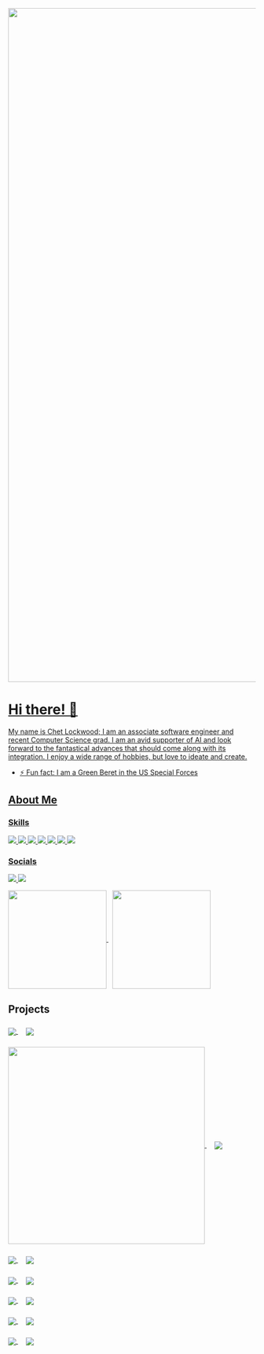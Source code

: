 <a href="https://learn.microsoft.com/en-us/cpp/?view=msvc-170" target="_blank" rel="noreferrer">
  <img src="https://github.com/Atoms-x/Atoms-x/assets/8111664/777bf096-e30f-4674-a951-ebf306ebf7ab" width="1368"
 </a>

# Hi there! 👋

My name is Chet Lockwood; I am an associate software engineer and recent Computer Science grad. I am an avid supporter of AI and look forward to the fantastical advances that should come along with its integration. I enjoy a wide range of hobbies, but love to ideate and create.
- ⚡ Fun fact: I am a Green Beret in the US Special Forces

## About Me

### Skills

<p align="left"> 
  <a href="https://learn.microsoft.com/en-us/cpp/?view=msvc-170" target="_blank" rel="noreferrer">
  <img src="https://img.shields.io/badge/C++-00599C.svg?style=for-the-badge&logo=C++&logoColor=white"
 </a>
  <a href="https://learn.microsoft.com/en-us/cpp/?view=msvc-170" target="_blank" rel="noreferrer">
  <img src="https://img.shields.io/badge/C-A8B9CC.svg?style=for-the-badge&logo=C&logoColor=black"
 </a>
  <a href="https://www.python.org" target="_blank" rel="noreferrer">
  <img src="https://img.shields.io/badge/Python-3776AB.svg?style=for-the-badge&logo=Python&logoColor=white"
 </a>
  <a href="https://kotlinlang.org" target="_blank" rel="noreferrer">
  <img src="https://img.shields.io/badge/Kotlin-7F52FF.svg?style=for-the-badge&logo=Kotlin&logoColor=white"
 </a>
  <a href="https://developer.mozilla.org/en-US/docs/Web/JavaScript" target="_blank" rel="noreferrer">
  <img src="https://img.shields.io/badge/JavaScript-F7DF1E.svg?style=for-the-badge&logo=JavaScript&logoColor=black"
 </a>
  <a href="https://firebase.google.com" target="_blank" rel="noreferrer">
  <img src="https://img.shields.io/badge/Firebase-FFCA28.svg?style=for-the-badge&logo=Firebase&logoColor=black"
 </a>
  <a href="https://git-scm.com" target="_blank" rel="noreferrer">
  <img src="https://img.shields.io/badge/Git-F05032.svg?style=for-the-badge&logo=Git&logoColor=white"
 </a>
</p>

### Socials

<p align="left"> 
  <a href="https://www.linkedin.com/in/chet-lockwood/" target="_blank" rel="noreferrer">
  <img src="https://img.shields.io/badge/LinkedIn-0A66C2.svg?style=for-the-badge&logo=LinkedIn&logoColor=white"
 </a>
  <a href="https://www.github.com/Atoms-x" target="_blank" rel="noreferrer">
  <img src="https://img.shields.io/badge/GitHub-181717.svg?style=for-the-badge&logo=GitHub&logoColor=white"
 </a>
</p>


<a href="https://github.com/Atoms-x/github-readme-stats">
  <img height=200 align="center" src="https://github-readme-stats.vercel.app/api?username=Atoms-x&show_icons=true&theme=neon" />
</a>
&nbsp;
<a href="https://github.com/Atoms-x/github-readme-stats">
  <img height=200 align="center" src="https://github-readme-stats.vercel.app/api/top-langs/?username=Atoms-x&layout=donut&theme=neon" />
</a>

## Projects
###

<a href="https://github.com/calypsdo/CSCE-3444-Project-Management-Application">
  <img align="center" src="https://github-readme-stats.vercel.app/api/pin/?username=calypsdo&repo=CSCE-3444-Project-Management-Application&theme=neon" />
</a>
&nbsp; &nbsp;
<a href="https://github.com/calypsdo/CSCE-3444-Project-Management-Application">
  <img align="center" src="https://github.com/Atoms-x/Atoms-x/assets/8111664/0771a5b2-9896-4ae3-b949-b8bde39c2488"/>
</a>

###

<a href="https://github.com/Atoms-x/Into-the-Void">
  <img align="center" src="https://github-readme-stats.vercel.app/api/pin/?username=Atoms-x&repo=Into-the-Void&theme=neon" 
    width="400"
    height="Auto"/>
</a>
&nbsp; &nbsp;
<a href="https://github.com/Atoms-x/Into-the-Void">
  <img align="center" src="https://github.com/Atoms-x/Atoms-x/assets/8111664/8dda9810-f2b7-4840-a5b3-847a58437a99"/>
</a>

###

<a href="https://github.com/Atoms-x/Dynamic-Vertex-Renderer">
  <img align="center" src="https://github-readme-stats.vercel.app/api/pin/?username=Atoms-x&repo=Dynamic-Vertex-Renderer&theme=neon" />
</a>
&nbsp; &nbsp;
<a href="https://github.com/Atoms-x/Dynamic-Vertex-Renderer">
  <img align="center" src="https://github.com/Atoms-x/Atoms-x/assets/8111664/130a79a1-0638-420c-a2b6-a1d86c747fad"/>
</a>

###

<a href="https://github.com/Alexander-Kahanek/NintendAI">
  <img align="center" src="https://github-readme-stats.vercel.app/api/pin/?username=Alexander-Kahanek&repo=NintendAI&theme=neon" />
</a>
&nbsp; &nbsp;
<a href="https://github.com/Alexander-Kahanek/NintendAI">
  <img align="center" src="https://github.com/Atoms-x/Atoms-x/assets/8111664/43bd09e0-732f-4793-99a9-ebcf6ab9f301"/>
</a>

###

<a href="https://github.com/Atoms-x/C_Shell">
  <img align="center" src="https://github-readme-stats.vercel.app/api/pin/?username=Atoms-x&repo=C_Shell&theme=neon" />
</a>
&nbsp; &nbsp;
<a href="https://github.com/Atoms-x/CSCE-3444-Project-Management-Application">
  <img align="center" src="https://github.com/Atoms-x/Atoms-x/assets/8111664/f8c29305-42ea-4c96-9ea9-7cd75e98acb8"/>
</a>

###

<a href="https://github.com/Atoms-x/SIRV-Based-Virus-Simulator">
  <img align="center" src="https://github-readme-stats.vercel.app/api/pin/?username=Atoms-x&repo=SIRV-Based-Virus-Simulator&theme=neon" />
</a>
&nbsp; &nbsp;
<a href="https://github.com/Atoms-x/CSCE-3444-Project-Management-Application">
  <img align="center" src="https://github.com/Atoms-x/Atoms-x/assets/8111664/7bd8f63a-be20-40ce-b9ff-214576e943d3"/>
</a>

###

<a href="https://github.com/Atoms-x/City_Simulator">
  <img align="center" src="https://github-readme-stats.vercel.app/api/pin/?username=Atoms-x&repo=City_Simulator&theme=neon" />
</a>
&nbsp; &nbsp;
<a href="https://github.com/Atoms-x/CSCE-3444-Project-Management-Application">
  <img align="center" src="https://github.com/Atoms-x/Atoms-x/assets/8111664/bbc7795b-3a5b-462e-8ccd-3be4281c380c"/>
</a>

<!--
**Atoms-x/Atoms-x** is a ✨ _special_ ✨ repository because its `README.md` (this file) appears on your GitHub profile.

Here are some ideas to get you started:

- 🔭 I’m currently working on ...
- 🌱 I’m currently learning ...
- 👯 I’m looking to collaborate on ...
- 🤔 I’m looking for help with ...
- 💬 Ask me about ...
- 📫 How to reach me: ...
- 😄 Pronouns: ...
- ⚡ Fun fact: ...
-->
